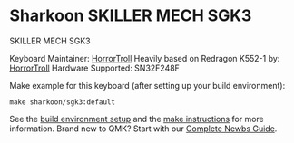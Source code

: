 # Sharkoon SKILLER MECH SGK3

SKILLER MECH SGK3

Keyboard Maintainer: [HorrorTroll](https://github.com/HorrorTroll)
Heavily based on Redragon K552-1 by: [HorrorTroll](https://github.com/HorrorTroll)
Hardware Supported: SN32F248F

Make example for this keyboard (after setting up your build environment):

    make sharkoon/sgk3:default

See the [build environment setup](https://docs.qmk.fm/#/getting_started_build_tools) and the [make instructions](https://docs.qmk.fm/#/getting_started_make_guide) for more information. Brand new to QMK? Start with our [Complete Newbs Guide](https://docs.qmk.fm/#/newbs).
